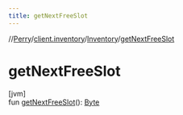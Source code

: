 ```yaml
---
title: getNextFreeSlot
---
```

//[Perry](../../../index.html)/[client.inventory](../index.html)/[Inventory](index.html)/[getNextFreeSlot](get-next-free-slot.html)



# getNextFreeSlot



[jvm]\
fun [getNextFreeSlot](get-next-free-slot.html)(): [Byte](https://kotlinlang.org/api/latest/jvm/stdlib/kotlin/-byte/index.html)




